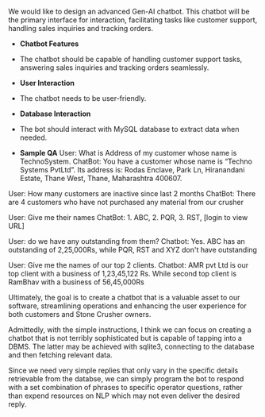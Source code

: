 We would like to design an advanced Gen-AI chatbot. This chatbot will be the primary interface for interaction, facilitating tasks like customer support, handling sales inquiries and tracking orders.

* **Chatbot Features**
- The chatbot should be capable of handling customer support tasks, answering sales inquiries and tracking orders seamlessly.

* **User Interaction**
- The chatbot needs to be user-friendly.

* **Database Interaction**
- The bot should interact with  MySQL database to extract data when needed. 


* **Sample QA**
User: What is Address of my customer whose name is TechnoSystem.
ChatBot: You have a customer whose name is “Techno Systems PvtLtd”. Its address is: Rodas Enclave, Park Ln, Hiranandani Estate, Thane West, Thane, Maharashtra 400607.

User: How many customers are inactive since last 2 months
ChatBot: There are 4 customers who have not purchased any material from our crusher

User: Give me their names
ChatBot: 1. ABC, 2. PQR, 3. RST, [login to view URL]

User: do we have any outstanding from them?
Chatbot: Yes. ABC has an outstanding of 2,25,000Rs, while PQR, RST and XYZ don't have outstanding

User: Give me the names of our top 2 clients.
Chatbot: AMR pvt Ltd is our top client with a business of 1,23,45,122 Rs. While second top client is RamBhav with a business of 56,45,000Rs

Ultimately, the goal is to create a chatbot that is a valuable asset to our software, streamlining operations and enhancing the user experience for both customers and Stone Crusher owners.



Admittedly, with the simple instructions, I think we can focus on creating a chatbot that is not terribly sophisticated but is capable of tapping into a DBMS. The latter may be achieved with sqlite3, connecting to the database and then fetching relevant data.

Since we need very simple replies that only vary in the specific details retrievable from the databse, we can simply program the bot to respond with a set combination of phrases to specific operator questions, rather than
expend resources on NLP which may not even deliver the desired reply. 

